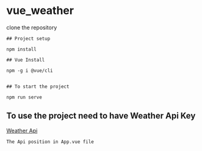 # vue_weather

clone the repository 
```
## Project setup

npm install
```
```
## Vue Install

npm -g i @vue/cli
```
```

## To start the project
```
```
npm run serve
```

## To use the project need to have Weather Api Key
[Weather Api](https://home.openweathermap.org/)
```
The Api position in App.vue file
```

